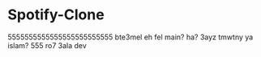 # Spotify-Clone

5555555555555555555555555 bte3mel eh fel main? ha? 3ayz tmwtny ya islam? 555 ro7 3ala dev

